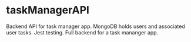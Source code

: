 # taskManagerAPI

Backend API for task manager app.
MongoDB holds users and associated user tasks. Jest testing. 
Full backend for a task mananger app. 
